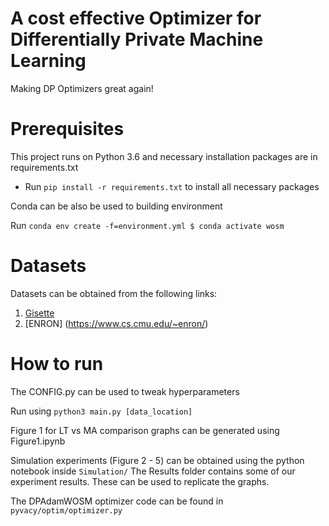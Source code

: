 # A cost effective Optimizer for Differentially Private Machine Learning
Making DP Optimizers great again!

Prerequisites
===
This project runs on Python 3.6 and necessary installation packages are in requirements.txt
* Run `pip install -r requirements.txt` to install all necessary packages

Conda can be also be used to building environment

Run `conda env create -f=environment.yml
$ conda activate wosm`

Datasets
===

Datasets can be obtained from the following links:
1. [Gisette](https://archive.ics.uci.edu/ml/datasets/Gisette)
2. [ENRON] (https://www.cs.cmu.edu/~enron/)


How to run
===
The CONFIG.py can be used to tweak hyperparameters

Run using `python3 main.py [data_location]` 

Figure 1 for LT vs MA comparison graphs can be generated using Figure1.ipynb

Simulation experiments (Figure 2 - 5) can be obtained using the python notebook inside `Simulation/`
The Results folder contains some of our experiment results. These can be used to replicate the graphs.

The DPAdamWOSM optimizer code can be found in `pyvacy/optim/optimizer.py`

